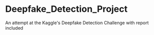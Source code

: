 # Deepfake_Detection_Project
An attempt at the Kaggle's Deepfake Detection Challenge with report included
